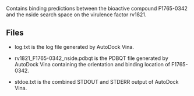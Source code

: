 Contains binding predictions between the bioactive compound F1765-0342 and the nside search space on the virulence factor rv1821.

## Files

- log.txt is the log file generated by AutoDock Vina.

- rv1821_F1765-0342_nside.pdbqt is the PDBQT file generated by AutoDock Vina containing the orientation and binding location of F1765-0342.

- stdoe.txt is the combined STDOUT and STDERR output of AutoDock Vina.

